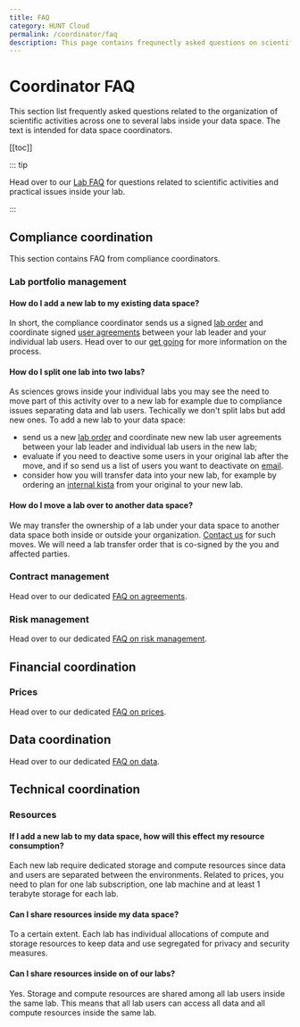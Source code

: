 ```yaml
---
title: FAQ
category: HUNT Cloud
permalink: /coordinator/faq
description: This page contains frequnectly asked questions on scientific coordination in HUNT Cloud.
---
```


# Coordinator FAQ

This section list frequently asked questions related to the organization of scientific activities across one to several labs inside your data space. The text is intended for data space coordinators.

[[toc]]


::: tip

Head over to our [Lab FAQ](/faq/) for questions related to scientific activities and practical issues inside your lab. 

:::




## Compliance coordination

This section contains FAQ from compliance coordinators.

### Lab portfolio management

#### How do I add a new lab to my existing data space? 

In short, the compliance coordinator sends us a signed [lab order](/agreements/get-going/#lab-orders) and coordinate signed [user agreements](/agreements/downloads/#user-agreement) between your lab leader and your individual lab users. Head over to our [get going](/agreements/get-going/) for more information on the process.

#### How do I split one lab into two labs? 

As sciences grows inside your individual labs you may see the need to move part of this activity over to a new lab for example due to compliance issues separating data and lab users. Techically we don't split labs but add new ones. To add a new lab to your data space: 

- send us a new [lab order](/agreements/get-going/#lab-orders) and coordinate new new lab user agreements between your lab leader and individual lab users in the new lab;
- evaluate if you need to deactive some users in your original lab after the move, and if so send us a list of users you want to deactivate on [email](/contact).
- consider how you will transfer data into your new lab, for example by ordering an [internal kista](/agreements/downloads/#external-kista-import-order) from your original to your new lab.

#### How do I move a lab over to another data space? 

We may transfer the ownership of a lab under your data space to another data space both inside or outside your organization. [Contact us](/contact) for such moves. We will need a lab transfer order that is co-signed by the you and affected parties.



### Contract management

Head over to our dedicated [FAQ on agreements](/agreements/faq/).

### Risk management

Head over to our dedicated [FAQ on risk management](/riskmanagement/faq/).

















## Financial coordination

### Prices

Head over to our dedicated [FAQ on prices](/prices/faq/).







## Data coordination

Head over to our dedicated [FAQ on data](/data/faq/).







## Technical coordination

### Resources

#### If I add a new lab to my data space, how will this effect my resource consumption? 

Each new lab require dedicated storage and compute resources since data and users are separated between the environments. Related to prices, you need to plan for one lab subscription, one lab machine and at least 1 terabyte storage for each lab. 

#### Can I share resources inside my data space? 

To a certain extent. Each lab has individual allocations of compute and storage resources to keep data and use segregated for privacy and security measures. 


#### Can I share resources inside on of our labs? 

Yes. Storage and compute resources are shared among all lab users inside the same lab. This means that all lab users can access all data and all compute resources inside the same lab. 








